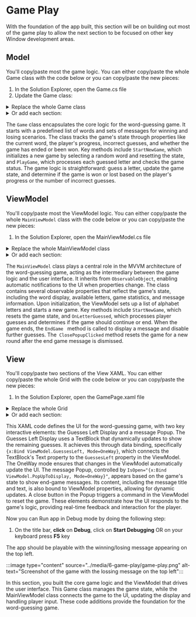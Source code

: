 # Game Play

With the foundation of the app built, this section will be on building out most of the game play to allow the next section to be focused on other key Window development areas.

## Model

You'll copy/paste most the game logic. You can either copy/paste the whole Game class with the code below or you can copy/paste the new pieces:

1. In the Solution Explorer, open the Game.cs file
1. Update the Game class:

<details>
  <summary>Replace the whole Game class</summary>

```csharp
class Game
{
    // List of words for the game
    private readonly List<string> _wordList = new List<string> { "WINDOWS", "VIEW", "MODEL", "TASKBAR", "XAML", "CSHARP", "DEBUGGER", "GRID", "STACKPANEL", "RANDOM" };

    // Messages for winning and losing the game
    private readonly string[] _winningMessages = {
            "Incredible! You guessed the word without a single mistake! You're a true word master!",
            "Phew! That was close! You guessed the word just in time! Well done!",
            "Great job! You guessed the word!"
        };
    private readonly string[] _losingMessages = {
            "Better luck next time! The word was {0}. Keep trying, you'll get it!",
            "Don't give up! The word was {0}.",
            "Oh no! The word was {0}.",
            "Sorry, you didn't guess it. The word was {0}.",
            "You ran out of guesses. The word was {0}."
        };

    // Properties for the current game state
    private const int MaxIncorrectGuesses = 6;
    public string CurrentWord { get; private set; }
    public char[] GuessedWord { get; private set; }
    public int IncorrectGuesses { get; private set; }
    public int GuessesLeft => MaxIncorrectGuesses - IncorrectGuesses;
    public bool GameEnd { get; private set; }
    public bool GameWon { get; private set; }
    public string MessageTitle { get; private set; }
    public string MessageContent { get; private set; }

    public Game()
    {

    }

    // Starts a new game by selecting a random word and resetting the game state
    public void StartNewGame()
    {
        var random = new Random();
        CurrentWord = _wordList[random.Next(_wordList.Count)];
        GuessedWord = new string('_', CurrentWord.Length).ToCharArray();
        IncorrectGuesses = 0;
        GameEnd = false;
        GameWon = false;
    }

    // Plays the game by guessing a letter and checking the game status
    public void PlayGame(char letter)
    {
        GuessLetter(letter);
        CheckGameStatus();
    }


    // Guesses a letter and updates the guessed word and incorrect guesses count
    public void GuessLetter(char letter)
    {
        bool isCorrect = false;
        Debug.WriteLine("Incorrect Guesses: " + IncorrectGuesses);
        for (int i = 0; i < CurrentWord.Length; i++)
        {
            if (CurrentWord[i] == letter)
            {
                GuessedWord[i] = letter;
                isCorrect = true;
            }
        }
        if (!isCorrect)
        {
            IncorrectGuesses++;
        }
    }

    // Checks the game status to determine if the game is won or lost
    private void CheckGameStatus()
    {
        // User has guessed all the letters
        if (GuessedWord.All(c => c != '_'))
        {
            GameEnd = true;
            GameWon = true;
            MessageTitle = "Congratulations!";
            MessageContent = GetWinningMessage();
        }
        // User has run out of guesses
        else if (IncorrectGuesses >= MaxIncorrectGuesses)
        {
            GameEnd = true;
            MessageTitle = "Game Over!";
            MessageContent = GetLosingMessage();
        }
    }

    // Returns a winning message based on the number of guesses left
    private string GetWinningMessage()
    {
        return GuessesLeft switch
        {
            MaxIncorrectGuesses => _winningMessages[0],
            1 => _winningMessages[1],
            _ => _winningMessages[2]
        };
    }

    // Returns a random losing message
    private string GetLosingMessage()
    {
        var random = new Random();
        return string.Format(_losingMessages[random.Next(_losingMessages.Length)], CurrentWord);
    }

}
```
</details>

<details>
  <summary> Or add each section:</summary>

1. Under  `// Messages for winning and losing the game` add:

```csharp
private readonly string[] _winningMessages = {
        "Incredible! You guessed the word without a single mistake! You're a true word master!",
        "Phew! That was close! You guessed the word just in time! Well done!",
        "Great job! You guessed the word!"
    };
private readonly string[] _losingMessages = {
        "Better luck next time! The word was {0}. Keep trying, you'll get it!",
        "Don't give up! The word was {0}.",
        "Oh no! The word was {0}.",
        "Sorry, you didn't guess it. The word was {0}.",
        "You ran out of guesses. The word was {0}."
    };

```

1. Under `// Properties for the current game state` add:
```csharp
private const int MaxIncorrectGuesses = 6;
public int IncorrectGuesses { get; private set; }
public int GuessesLeft => MaxIncorrectGuesses - IncorrectGuesses;
public bool GameEnd { get; private set; }
public bool GameWon { get; private set; }
public string MessageTitle { get; private set; }
public string MessageContent { get; private set; }

```

1. At the end of` StartNewGame()` add:

```csharp
IncorrectGuesses = 0;
GameEnd = false;
GameWon = false;
```

1. Under `// Plays the game by guessing a letter and checking` add:
```csharp
public void PlayGame(char letter)
{
    GuessLetter(letter);
    CheckGameStatus();
}


// Guesses a letter and updates the guessed word and incorrect guesses count
public void GuessLetter(char letter)
{
    bool isCorrect = false;

    for (int i = 0; i < CurrentWord.Length; i++)
    {
        if (CurrentWord[i] == letter)
        {
            GuessedWord[i] = letter;
            isCorrect = true;
        }
    }
    if (!isCorrect)
    {
        IncorrectGuesses++;
    }
}

// Checks the game status to determine if the game is won or lost
private void CheckGameStatus()
{
    // User has guessed all the letters
    if (GuessedWord.All(c => c != '_'))
    {
        GameEnd = true;
        GameWon = true;
        MessageTitle = "Congratulations!";
        MessageContent = GetWinningMessage();
    }
    // User has run out of guesses
    else if (IncorrectGuesses >= MaxIncorrectGuesses)
    {
        GameEnd = true;
        MessageTitle = "Game Over!";
        MessageContent = GetLosingMessage();
    }
}

// Returns a winning message based on the number of guesses left
private string GetWinningMessage()
{
    return GuessesLeft switch
    {
        MaxIncorrectGuesses => _winningMessages[0],
        1 => _winningMessages[1],
        _ => _winningMessages[2]
    };
}

// Returns a random losing message
private string GetLosingMessage()
{
    var random = new Random();
    return string.Format(_losingMessages[random.Next(_losingMessages.Length)], CurrentWord);
}
```
</details>

The `Game` class encapsulates the core logic for the word-guessing game. It starts with a predefined list of words and sets of messages for winning and losing scenarios. The class tracks the game's state through properties like the current word, the player's progress, incorrect guesses, and whether the game has ended or been won. Key methods include `StartNewGame`, which initializes a new game by selecting a random word and resetting the state, and `PlayGame`, which processes each guessed letter and checks the game status. The game logic is straightforward: guess a letter, update the game state, and determine if the game is won or lost based on the player's progress or the number of incorrect guesses.

## ViewModel

You'll copy/paste most the ViewModel logic. You can either copy/paste the whole `MainViewModel` class with the code below or you can copy/paste the new pieces:

1. In the Solution Explorer, open the MainViewModel.cs file

<details>
  <summary>Replace the whole MainViewModel class</summary>

```csharp
public partial class MainViewModel : ObservableObject
{
    private readonly Game _game;


    // Properties bound to the UI
    [ObservableProperty]
    public partial string WordDisplay { get; set; }

    [ObservableProperty]
    public partial List<GameLetter> Letters { get; set; }

    [ObservableProperty]
    public partial int IncorrectGuesses { get; set; }

    [ObservableProperty]
    public partial int GuessesLeft { get; set; }

    [ObservableProperty]
    public partial string MessageTitle { get; set; }

    [ObservableProperty]
    public partial string MessageContent { get; set; }
    [ObservableProperty]
    public partial string PopUpToDisplay { get; set; }

    // Constructor initializes the game and letters
    public MainViewModel()
    {
        PopUpToDisplay = "false";
        Letters = new List<GameLetter>();
        for (char letter = 'A'; letter <= 'Z'; letter++)
        {
            Letters.Add(new GameLetter(letter));
        }
        _game = new Game();
        StartNewGame();
    }

    // Starts a new game and updates the properties
    public void StartNewGame()
    {
        _game.StartNewGame();
        UpdateProperties();
    }

    // Command executed when a letter is guessed
    [RelayCommand]
    public void OnLetterGuessed(char LetterValue)
    {
        _game.PlayGame(LetterValue);
        if (_game.GameEnd)
        {
            EndGame();
        }
        else
        {
            UpdateProperties(LetterValue);
        }
    }

    // Ends the game, disables letters, and shows the end game message
    private void EndGame()
    {
        SetLettersIsEnabled(false);
        UpdateProperties();
        ShowEndGameMessage();

    }

    // Command executed when the popup close button is clicked
    [RelayCommand]
    private void ClosePopupClicked()
    {
        PopUpToDisplay = "false";
        SetLettersIsEnabled(true);
        StartNewGame();
    }

    // Shows the end game message in a popup
    private void ShowEndGameMessage()
    {
        MessageTitle = _game.MessageTitle;
        MessageContent = _game.MessageContent;
        PopUpToDisplay = "true";
    }

    // Updates the properties bound to the UI
    private void UpdateProperties(char LetterValue = '\0')
    {
        if (LetterValue != '\0')
        {
            GameLetter foundLetter = Letters.Find(letter => letter.Character == LetterValue);
            if (foundLetter != null)
            {
                foundLetter.IsAvailable = false;
            }
        }
        WordDisplay = string.Join(" ", _game.GuessedWord);
        IncorrectGuesses = _game.IncorrectGuesses;
        GuessesLeft = _game.GuessesLeft;

    }


    // Enables or disables the letter buttons
    private void SetLettersIsEnabled(bool status)
    {
        foreach (var letter in Letters)
        {
            letter.IsAvailable = status;
        }
    }
}

```
</details>

<details>
  <summary> Or add each section:</summary>

1. Add properties under ` // Properties bound to the UI`:

```csharp
[ObservableProperty]
public partial int IncorrectGuesses { get; set; }

[ObservableProperty]
public partial int GuessesLeft { get; set; }

[ObservableProperty]
public partial string MessageTitle { get; set; }

[ObservableProperty]
public partial string MessageContent { get; set; }
[ObservableProperty]
public partial string PopUpToDisplay { get; set; }
```

1. add to the top of `MainViewModel()`:
```csharp
PopUpToDisplay = "false";
```

1. Update `OnLetterGuessed` the to be:

```csharp
[RelayCommand]
public void OnLetterGuessed(char LetterValue)
{
    _game.PlayGame(LetterValue);
    if (_game.GameEnd)
    {
        EndGame();
    }
    else
    {
        UpdateProperties(LetterValue);
    }
}

```

1. Under `// Ends the game, disables letters, and shows the end game message` add:

```csharp
private void EndGame()
{
    SetLettersIsEnabled(false);
    UpdateProperties();
    ShowEndGameMessage();

}

// Command executed when the popup close button is clicked
[RelayCommand]
private void ClosePopupClicked()
{
    PopUpToDisplay = "false";
    SetLettersIsEnabled(true);
    StartNewGame();
}

// Shows the end game message in a popup
private void ShowEndGameMessage()
{
    MessageTitle = _game.MessageTitle;
    MessageContent = _game.MessageContent;
    PopUpToDisplay = "true";
}
```

1. To the end of `UpdateProperties()` add:

```csharp
IncorrectGuesses = _game.IncorrectGuesses;
GuessesLeft = _game.GuessesLeft;
```

1. Under  `// Enables or disables the letter buttons` add:

```csharp
private void SetLettersIsEnabled(bool status)
{
    foreach (var letter in Letters)
    {
        letter.IsAvailable = status;
    }
}
```
</details>

The `MainViewModel` class plays a central role in the MVVM architecture of the word-guessing game, acting as the intermediary between the game logic and the user interface. It inherits from `ObservableObject`,  enabling automatic notifications to the UI when properties change. The class contains several observable properties that reflect the game's state, including the word display, available letters, game statistics, and message information. Upon initialization, the ViewModel sets up a list of alphabet letters and starts a new game. Key methods include `StartNewGame`, which resets the game state, and `OnLetterGuessed`, which processes player guesses and determines if the game should continue or end. When the game ends, the `EndGame ` method is called to display a message and disable further guesses. The` ClosePopupClicked` method resets the game for a new round after the end game message is dismissed.

## View

You'll copy/paste two sections of the View XAML. You can either copy/paste the whole Grid with the code below or you can copy/paste the new pieces:

1. In the Solution Explorer, open the GamePage.xaml file


<details>
  <summary>Replace the whole Grid </summary>

```xaml
<Grid Background="{ThemeResource ApplicationPageBackgroundThemeBrush}">
        <Grid.RowDefinitions>
            <RowDefinition Height="Auto"/>
            <RowDefinition Height="*"/>
            <RowDefinition Height="Auto"/>
            <RowDefinition Height="Auto"/>
        </Grid.RowDefinitions>
        <Grid.ColumnDefinitions>
            <ColumnDefinition Width="50*"/>
            <ColumnDefinition Width="50*"/>
        </Grid.ColumnDefinitions>

        <!-- Title -->
        <TextBlock Text="SnowPal" Grid.ColumnSpan="2" FontSize="40" HorizontalAlignment="Center" VerticalAlignment="Top" />

        <!-- Drawing -->
        <Image x:Name="Image" Grid.Row="1" Grid.Column="0" HorizontalAlignment="Center" VerticalAlignment="Top" Margin="10,10,10,10" Source="/Assets/Wide310x150Logo.png"/>


        <!-- Guesses Left Display -->
        <StackPanel Grid.Row="1" Grid.Column="1" Orientation="Horizontal" HorizontalAlignment="Center" VerticalAlignment="Top" Margin="10">
            <TextBlock Text="Guesses Left: " FontSize="20"/>
            <TextBlock Text="{x:Bind ViewModel.GuessesLeft, Mode=OneWay}" FontSize="20"/>
        </StackPanel>

        <!-- Alphabet Buttons -->
        <GridView x:Name="AlphabetButtonsGridView" Grid.Row="1" Grid.Column="1" HorizontalAlignment="Center" VerticalAlignment="Center" Margin="10,50,10,10" 
          ScrollViewer.HorizontalScrollMode="Enabled"
          ScrollViewer.HorizontalScrollBarVisibility="Auto"
          ScrollViewer.VerticalScrollMode="Disabled"
          ScrollViewer.VerticalScrollBarVisibility="Hidden"
          ItemsSource="{x:Bind ViewModel.Letters}"> 
            <GridView.ItemsPanel>
                <ItemsPanelTemplate>
                    <ItemsWrapGrid Orientation="Horizontal" MaximumRowsOrColumns="5"/>
                </ItemsPanelTemplate>
            </GridView.ItemsPanel>
            <GridView.ItemTemplate>
                <DataTemplate x:DataType="local:GameLetter">
                    <Button Content="{x:Bind Character}" IsEnabled="{x:Bind IsAvailable, Mode=OneWay}" CommandParameter="{x:Bind Character}"
            Command="{Binding ViewModel.LetterGuessedCommand, ElementName=ThisPage}"/>
                </DataTemplate>
            </GridView.ItemTemplate>
        </GridView>

        <!-- Word Display Area -->
        <TextBlock x:Name="Word" Grid.Row="2" Grid.ColumnSpan="2" Text="{x:Bind ViewModel.WordDisplay, Mode=OneWay}"  FontSize="40" HorizontalAlignment="Center" VerticalAlignment="Bottom" Margin="10"/>

        <!-- Popup for message -->
        <Grid x:Name="Output" >
            <Popup x:Name="StandardPopup" IsLightDismissEnabled="False" IsOpen="{x:Bind ViewModel.PopUpToDisplay, Mode=OneWay}">
                <Border BorderBrush="{ThemeResource SurfaceStrokeColorDefaultBrush}" Background="{ThemeResource AcrylicBackgroundFillColorDefaultBrush}">
                    <StackPanel Orientation="Vertical" HorizontalAlignment="Center" VerticalAlignment="Center" Spacing="12">
                        <TextBlock Text="{x:Bind ViewModel.MessageTitle, Mode=OneWay}" />
                        <TextBlock Text="{x:Bind ViewModel.MessageContent, Mode=OneWay}" />
                        <Button Content="Close" Command="{Binding ViewModel.ClosePopupClickedCommand, ElementName=ThisPage}"/>
                    </StackPanel>
                </Border>
            </Popup>
        </Grid>
    </Grid>
</Page>
```


</details>

<details>
  <summary> Or add each section:</summary>

1. In `Guesses Left Display section`, replace hardcoded “6” with `"{x:Bind ViewModel.GuessesLeft, Mode=OneWay}"`
```xaml
<StackPanel Grid.Row="1" Grid.Column="1" Orientation="Horizontal" HorizontalAlignment="Center" VerticalAlignment="Top" Margin="10">
    <TextBlock Text="Guesses Left: " FontSize="20"/>
    <TextBlock Text="{x:Bind ViewModel.GuessesLeft, Mode=OneWay}" FontSize="20"/>
</StackPanel>
```

1. Under `<!-- Popup for message -->` add:

```xaml
<Grid x:Name="Output" Style="{StaticResource GridStyle}">
    <Popup x:Name="StandardPopup" Style="{StaticResource PopupStyle}" IsLightDismissEnabled="False" IsOpen="{x:Bind ViewModel.PopUpToDisplay, Mode=OneWay}">
        <Border Style="{StaticResource BorderStyle}" BorderBrush="{ThemeResource SurfaceStrokeColorDefaultBrush}" Background="{ThemeResource AcrylicBackgroundFillColorDefaultBrush}">
            <StackPanel Orientation="Vertical" HorizontalAlignment="Center" VerticalAlignment="Center" Spacing="12">
                <TextBlock Text="{x:Bind ViewModel.MessageTitle, Mode=OneWay}" Style="{StaticResource MessageTitlePopupTextBlockStyle}" />
                <TextBlock Text="{x:Bind ViewModel.MessageContent, Mode=OneWay}" Style="{StaticResource MessageContentPopupTextBlockStyle}"/>
                <Button Content="Close" Command="{Binding ViewModel.ClosePopupClickedCommand, ElementName=ThisPage}" Style="{StaticResource PopupButtonStyle}"/>
            </StackPanel>
        </Border>
    </Popup>
</Grid>
```
</details>

This XAML code defines the UI for the word-guessing game, with two key interactive elements: the Guesses Left Display and a message Popup. The Guesses Left Display uses a TextBlock that dynamically updates to show the remaining guesses. It achieves this through data binding, specifically `{x:Bind ViewModel.GuessesLeft, Mode=OneWay}`, which connects the TextBlock's Text property to the `GuessesLeft` property in the ViewModel. The OneWay mode ensures that changes in the ViewModel automatically update the UI. The message Popup, controlled by `IsOpen="{x:Bind ViewModel.PopUpToDisplay, Mode=OneWay}"`, appears based on the game's state to show end-game messages. Its content, including the message title and text, is also bound to ViewModel properties, allowing for dynamic updates. A close button in the Popup triggers a command in the ViewModel to reset the game. These elements demonstrate how the UI responds to the game's logic, providing real-time feedback and interaction for the player.

Now you can Run app in Debug mode by doing the following step:

1. On the title bar, **click** on **Debug**, click on **Start Debugging** OR on your keyboard press **F5** key

The app should be playable with the winning/losing message appearing on the top left.

:::image type="content" source="../media/6-game-play/game-play.png" alt-text="Screenshot of the game with the lossing message on the top left":::

In this section, you built the core game logic and the ViewModel that drives the user interface. This Game class manages the game state, while the MainViewModel class connects the game to the UI, updating the display and handling player input. These code additions provide the foundation for the word-guessing game.